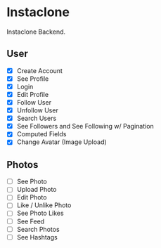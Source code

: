 # Instaclone

Instaclone Backend.

## User

- [x] Create Account
- [x] See Profile
- [x] Login
- [x] Edit Profile
- [x] Follow User
- [x] Unfollow User
- [x] Search Users
- [x] See Followers and See Following w/ Pagination
- [x] Computed Fields
- [x] Change Avatar (Image Upload)

## Photos

- [ ] See Photo
- [ ] Upload Photo
- [ ] Edit Photo
- [ ] Like / Unlike Photo
- [ ] See Photo Likes
- [ ] See Feed
- [ ] Search Photos
- [ ] See Hashtags
